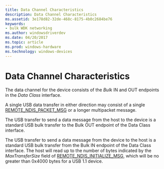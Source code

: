 ```yaml
---
title: Data Channel Characteristics
description: Data Channel Characteristics
ms.assetid: 3e178d82-32de-468c-8175-4b0c2684be76
keywords:
- bulk WDK networking
ms.author: windowsdriverdev
ms.date: 04/20/2017
ms.topic: article
ms.prod: windows-hardware
ms.technology: windows-devices
---
```


# Data Channel Characteristics





The data channel for the device consists of the *Bulk* IN and OUT endpoints in the *Data Class* interface.

A single USB data transfer in either direction may consist of a single [REMOTE\_NDIS\_PACKET\_MSG](remote-ndis-packet-msg.md) or a longer multipacket message.

The USB transfer to send a data message from the host to the device is a standard USB bulk transfer to the Bulk OUT endpoint of the Data Class interface.

The USB transfer to send a data message from the device to the host is a standard USB bulk transfer from the Bulk IN endpoint of the Data Class interface. The host will read up to the number of bytes indicated by the *MaxTransferSize* field of [REMOTE\_NDIS\_INITIALIZE\_MSG](remote-ndis-initialize-msg.md), which will be no greater than 0x4000 bytes for a USB 1.1 device.

 

 





